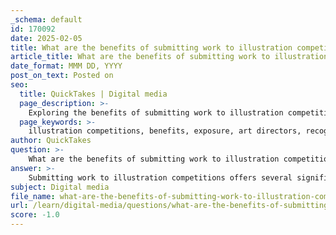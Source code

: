 ```yaml
---
_schema: default
id: 170092
date: 2025-02-05
title: What are the benefits of submitting work to illustration competitions?
article_title: What are the benefits of submitting work to illustration competitions?
date_format: MMM DD, YYYY
post_on_text: Posted on
seo:
  title: QuickTakes | Digital media
  page_description: >-
    Exploring the benefits of submitting work to illustration competitions, including increased exposure, recognition, networking opportunities, and personal growth for illustrators.
  page_keywords: >-
    illustration competitions, benefits, exposure, art directors, recognition, credibility, publication opportunities, networking, feedback, growth, portfolio building, motivation, inspiration
author: QuickTakes
question: >-
    What are the benefits of submitting work to illustration competitions?
answer: >-
    Submitting work to illustration competitions offers several significant benefits for illustrators looking to enhance their careers and visibility in the industry:\n\n1. **Exposure to Art Directors**: Competitions provide a platform for illustrators to showcase their work to art directors who are often involved in the judging process. This exposure can lead to potential job opportunities and collaborations, as art directors may take notice of talented artists whose work resonates with them.\n\n2. **Recognition and Credibility**: Winning or being featured in a competition can significantly enhance an illustrator's credibility. Recognition from reputable competitions, such as the American Illustration competition, can serve as a powerful endorsement of an artist's skills and creativity, making them more attractive to potential clients.\n\n3. **Opportunities for Publication**: Many illustration competitions offer the chance for winning works to be published in annuals or other promotional materials. For instance, inclusion in the American Illustration annual book can provide lasting visibility and serve as a portfolio piece that showcases an illustrator's best work.\n\n4. **Networking Opportunities**: Participating in competitions can also facilitate networking with other illustrators and industry professionals. Engaging with fellow participants can lead to valuable connections, collaborations, and support within the illustration community.\n\n5. **Feedback and Growth**: Some competitions provide feedback from judges, which can be invaluable for an illustrator's growth. Constructive criticism can help artists refine their skills and understand what resonates with audiences and industry professionals.\n\n6. **Building a Portfolio**: Competitions can serve as a way to curate and build a strong portfolio. Submitting work to competitions encourages illustrators to create high-quality pieces that reflect their best abilities, which can then be showcased in their portfolios.\n\n7. **Motivation and Inspiration**: The competitive nature of these events can motivate illustrators to push their creative boundaries and explore new ideas. The desire to stand out among peers can lead to innovative work and personal growth.\n\nIn summary, participating in illustration competitions can be a strategic move for illustrators seeking to elevate their careers, gain recognition, and connect with the broader illustration community.
subject: Digital media
file_name: what-are-the-benefits-of-submitting-work-to-illustration-competitions.md
url: /learn/digital-media/questions/what-are-the-benefits-of-submitting-work-to-illustration-competitions
score: -1.0
---
```


&nbsp;